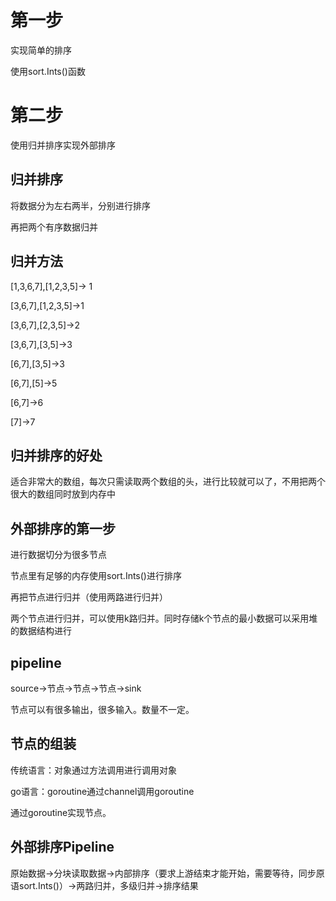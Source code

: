 # 第一步
实现简单的排序

使用sort.Ints()函数
# 第二步
使用归并排序实现外部排序
## 归并排序
将数据分为左右两半，分别进行排序

再把两个有序数据归并
## 归并方法
[1,3,6,7],[1,2,3,5]-> 1

[3,6,7],[1,2,3,5]->1

[3,6,7],[2,3,5]->2

[3,6,7],[3,5]->3

[6,7],[3,5]->3

[6,7],[5]->5

[6,7]->6

[7]->7
## 归并排序的好处
适合非常大的数组，每次只需读取两个数组的头，进行比较就可以了，不用把两个很大的数组同时放到内存中
## 外部排序的第一步
进行数据切分为很多节点

节点里有足够的内存使用sort.Ints()进行排序

再把节点进行归并（使用两路进行归并）

两个节点进行归并，可以使用k路归并。同时存储k个节点的最小数据可以采用堆的数据结构进行

## pipeline
source->节点->节点->节点->sink

节点可以有很多输出，很多输入。数量不一定。

## 节点的组装
传统语言：对象通过方法调用进行调用对象

go语言：goroutine通过channel调用goroutine

通过goroutine实现节点。
## 外部排序Pipeline
原始数据->分块读取数据->内部排序（要求上游结束才能开始，需要等待，同步原语sort.Ints()）->两路归并，多级归并->排序结果


